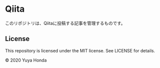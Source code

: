 # Qiita

このリポジトリは、Qiitaに投稿する記事を管理するものです。

## License
This repository is licensed under the MIT license. See LICENSE for details.

&copy; 2020 Yuya Honda
